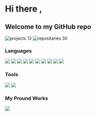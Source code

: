 # Hi there ,
## Welcome to my GitHub repo

![projects 13](https://img.shields.io/badge/projects-20-green)
![repositaries 30](https://img.shields.io/badge/repositories-30-green)

### Languages


![](https://img.shields.io/badge/HTML5-green?logo=html5)
![](https://img.shields.io/badge/CSS3-blue?logo=CSS3)
![](https://img.shields.io/badge/JavaScript-yellow?logo=javascript)
![](https://img.shields.io/badge/PHP-red?logo=php)
![](https://img.shields.io/badge/Bootstrap-orange?logo=bootstrap)
![](https://img.shields.io/badge/JQuery-pink?logo=jquery)
![](https://img.shields.io/badge/Laravel-purple?logo=laravel)
![](https://img.shields.io/badge/CodeIgniter-green?logo=codeigniter)
![](https://img.shields.io/badge/MySQL-brown?logo=mysql)
![](https://img.shields.io/badge/PostgreSQL-lightgreen?logo=postgresql)

### Tools

![](https://img.shields.io/badge/Git-skyblue?logo=git)
![](https://img.shields.io/badge/GitHub-green?logo=github)

### My Pround Works 

![](https://img.shields.io/badge/NMVC-green)











